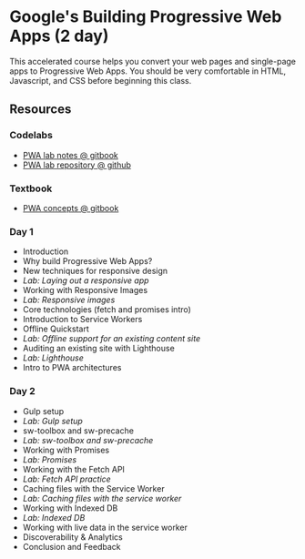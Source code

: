 # Google's Building Progressive Web Apps (2 day)

This accelerated course helps you convert your web pages and single-page apps
to Progressive Web Apps. You should be very comfortable in HTML, Javascript,
and CSS before beginning this class.

## Resources

### Codelabs
* [PWA lab notes @ gitbook](https://www.gitbook.com/book/google-developer-training/progressive-web-apps-ilt-codelabs/details)
* [PWA lab repository @ github](https://github.com/sarahec/pwa-training-labs)

### Textbook
* [PWA concepts @ gitbook](https://www.gitbook.com/book/google-developer-training/progressive-web-apps-ilt-concepts/details)

### Day 1

*   Introduction
*   Why build Progressive Web Apps?
*   New techniques for responsive design
*   _Lab: Laying out a responsive app_
*   Working with Responsive Images
*   _Lab: Responsive images_
*   Core technologies (fetch and promises intro)
*   Introduction to Service Workers
*   Offline Quickstart
*   _Lab: Offline support for an existing content site_
*   Auditing an existing site with Lighthouse
*   _Lab: Lighthouse_
*   Intro to PWA architectures


### Day 2

*   Gulp setup
*   _Lab: Gulp setup_
*   sw-toolbox and sw-precache
*   _Lab: sw-toolbox and sw-precache_
*   Working with Promises
*   _Lab: Promises_
*   Working with the Fetch API
*   _Lab: Fetch API practice_
*   Caching files with the Service Worker
*   _Lab: Caching files with the service worker_
*   Working with Indexed DB
*   _Lab: Indexed DB_
*   Working with live data in the service worker
*   Discoverability &  Analytics
*   Conclusion and Feedback
